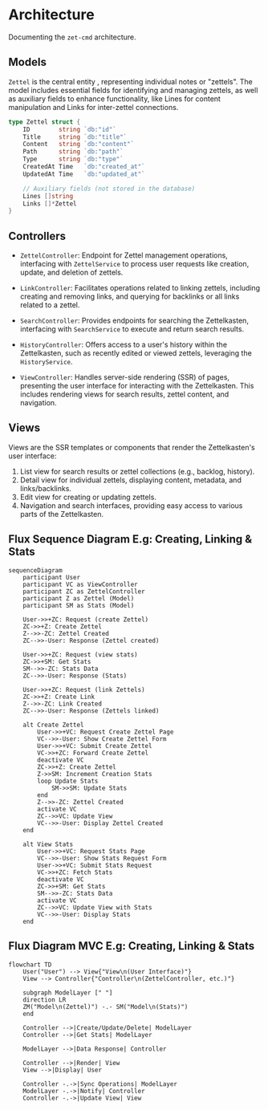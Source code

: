 # Architecture

Documenting the `zet-cmd` architecture.

## Models

`Zettel` is the central entity , representing individual notes or "zettels".
The model includes essential fields for identifying and managing zettels, as
well as auxiliary fields to enhance functionality, like Lines for content
manipulation and Links for inter-zettel connections.

```go
type Zettel struct {
	ID        string `db:"id"`
	Title     string `db:"title"`
	Content   string `db:"content"`
	Path      string `db:"path"`
	Type      string `db:"type"`
	CreatedAt Time   `db:"created_at"`
	UpdatedAt Time   `db:"updated_at"`

	// Auxiliary fields (not stored in the database)
	Lines []string
	Links []*Zettel
}
```

## Controllers

- `ZettelController`: Endpoint for Zettel management operations, interfacing
  with `ZettelService` to process user requests like creation, update, and
  deletion of zettels.

- `LinkController`: Facilitates operations related to linking zettels,
  including creating and removing links, and querying for backlinks or all
  links related to a zettel.

- `SearchController`: Provides endpoints for searching the Zettelkasten,
  interfacing with `SearchService` to execute and return search results.

- `HistoryController`: Offers access to a user's history within the
  Zettelkasten, such as recently edited or viewed zettels, leveraging the
  `HistoryService`.

- `ViewController`: Handles server-side rendering (SSR) of pages, presenting
  the user interface for interacting with the Zettelkasten. This includes
  rendering views for search results, zettel content, and navigation.

## Views

Views are the SSR templates or components that render the Zettelkasten's user
interface:

1. List view for search results or zettel collections (e.g., backlog, history).
2. Detail view for individual zettels, displaying content, metadata, and
   links/backlinks.
3. Edit view for creating or updating zettels.
4. Navigation and search interfaces, providing easy access to various parts of
   the Zettelkasten.

## Flux Sequence Diagram E.g: Creating, Linking & Stats

```mermaid
sequenceDiagram
    participant User
    participant VC as ViewController
    participant ZC as ZettelController
    participant Z as Zettel (Model)
    participant SM as Stats (Model)

    User->>+ZC: Request (create Zettel)
    ZC->>+Z: Create Zettel
    Z-->>-ZC: Zettel Created
    ZC-->>-User: Response (Zettel created)

    User->>+ZC: Request (view stats)
    ZC->>+SM: Get Stats
    SM-->>-ZC: Stats Data
    ZC-->>-User: Response (Stats)

    User->>+ZC: Request (link Zettels)
    ZC->>+Z: Create Link
    Z-->>-ZC: Link Created
    ZC-->>-User: Response (Zettels linked)

    alt Create Zettel
        User->>+VC: Request Create Zettel Page
        VC-->>-User: Show Create Zettel Form
        User->>+VC: Submit Create Zettel
        VC->>+ZC: Forward Create Zettel
        deactivate VC
        ZC->>+Z: Create Zettel
        Z->>SM: Increment Creation Stats
        loop Update Stats
            SM->>SM: Update Stats
        end
        Z-->>-ZC: Zettel Created
        activate VC
        ZC-->>VC: Update View
        VC-->>-User: Display Zettel Created
    end

    alt View Stats
        User->>+VC: Request Stats Page
        VC-->>-User: Show Stats Request Form
        User->>+VC: Submit Stats Request
        VC->>+ZC: Fetch Stats
        deactivate VC
        ZC->>+SM: Get Stats
        SM-->>-ZC: Stats Data
        activate VC
        ZC-->>VC: Update View with Stats
        VC-->>-User: Display Stats
    end
```

## Flux Diagram MVC E.g: Creating, Linking & Stats

```mermaid
flowchart TD
    User("User") --> View{"View\n(User Interface)"}
    View --> Controller{"Controller\n(ZettelController, etc.)"}

    subgraph ModelLayer [" "]
    direction LR
    ZM("Model\n(Zettel)") -.- SM("Model\n(Stats)")
    end

    Controller -->|Create/Update/Delete| ModelLayer
    Controller -->|Get Stats| ModelLayer

    ModelLayer -->|Data Response| Controller

    Controller -->|Render| View
    View -->|Display| User

    Controller -.->|Sync Operations| ModelLayer
    ModelLayer -.->|Notify| Controller
    Controller -.->|Update View| View
```
